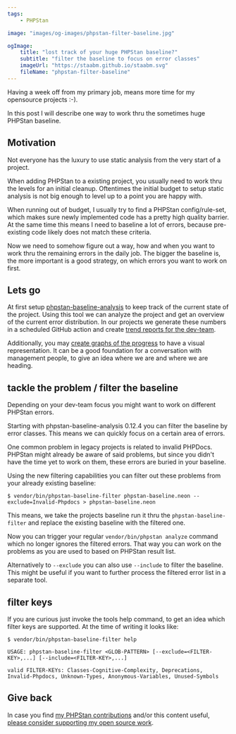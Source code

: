 ```yaml
---
tags:
    - PHPStan

image: "images/og-images/phpstan-filter-baseline.jpg"

ogImage:
    title: "lost track of your huge PHPStan baseline?"
    subtitle: "filter the baseline to focus on error classes"
    imageUrl: "https://staabm.github.io/staabm.svg"
    fileName: "phpstan-filter-baseline"
---
```


Having a week off from my primary job, means more time for my opensource projects :-).

In this post I will describe one way to work thru the sometimes huge PHPStan baseline.

## Motivation

Not everyone has the luxury to use static analysis from the very start of a project.

When adding PHPStan to a existing project, you usually need to work thru the levels for an initial cleanup.
Oftentimes the initial budget to setup static analysis is not big enough to level up to a point you are happy with.

When running out of budget, I usually try to find a PHPStan config/rule-set,
which makes sure newly implemented code has a pretty high quality barrier.
At the same time this means I need to baseline a lot of errors, because pre-existing code likely does not match these criteria.

Now we need to somehow figure out a way, how and when you want to work thru the remaining errors in the daily job.
The bigger the baseline is, the more important is a good strategy, on which errors you want to work on first.

## Lets go

At first setup [phpstan-baseline-analysis](https://staabm.github.io/2022/07/04/phpstan-baseline-analysis.html) to keep track of the current state of the project.
Using this tool we can analyze the project and get an overview of the current error distribution.
In our projects we generate these numbers in a scheduled GitHub action and create [trend reports for the dev-team](https://github.com/staabm/phpstan-baseline-analysis#example-trend-analysis).

Additionally, you may [create graphs of the progress](https://github.com/staabm/phpstan-baseline-analysis#example-graph-analysis) to have a visual representation.
It can be a good foundation for a conversation with management people, to give an idea where we are and where we are heading.


## tackle the problem / filter the baseline

Depending on your dev-team focus you might want to work on different PHPStan errors.

Starting with phpstan-baseline-analysis 0.12.4 you can filter the baseline by error classes.
This means we can quickly focus on a certain area of errors.

One common problem in legacy projects is related to invalid PHPDocs.
PHPStan might already be aware of said problems, but since you didn't have the time yet to work on them, these errors are buried in your baseline.

Using the new filtering capabilities you can filter out these problems from your already existing baseline:

```
$ vendor/bin/phpstan-baseline-filter phpstan-baseline.neon --exclude=Invalid-Phpdocs > phpstan-baseline.neon
```

This means, we take the projects baseline run it thru the `phpstan-baseline-filter` and replace the existing baseline with the filtered one.

Now you can trigger your regular `vendor/bin/phpstan analyze` command which no longer ignores the filtered errors.
That way you can work on the problems as you are used to based on PHPStan result list.

Alternatively to `--exclude` you can also use `--include` to filter the baseline.
This might be useful if you want to further process the filtered error list in a separate tool.

## filter keys

If you are curious just invoke the tools help command, to get an idea which filter keys are supported.
At the time of writing it looks like:

```
$ vendor/bin/phpstan-baseline-filter help

USAGE: phpstan-baseline-filter <GLOB-PATTERN> [--exclude=<FILTER-KEY>,...] [--include=<FILTER-KEY>,...]

valid FILTER-KEYs: Classes-Cognitive-Complexity, Deprecations, Invalid-Phpdocs, Unknown-Types, Anonymous-Variables, Unused-Symbols
```


## Give back

In case you find [my PHPStan contributions](https://github.com/phpstan/phpstan-src/pulls?q=is%3Apr+sort%3Aupdated-desc+author%3Astaabm+is%3Amerged) and/or this content useful, [please consider supporting my open source work](https://github.com/sponsors/staabm).


